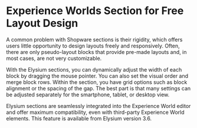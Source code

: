 # Experience Worlds Section for Free Layout Design

A common problem with Shopware sections is their rigidity, which offers users little opportunity to design layouts freely and responsively. Often, there are only pseudo-layout blocks that provide pre-made layouts and, in most cases, are not very customizable.

With the Elysium sections, you can dynamically adjust the width of each block by dragging the mouse pointer. You can also set the visual order and merge block rows. Within the section, you have grid options such as block alignment or the spacing of the gap. The best part is that many settings can be adjusted separately for the smartphone, tablet, or desktop view.

Elysium sections are seamlessly integrated into the Experience World editor and offer maximum compatibility, even with third-party Experience World elements. This feature is available from Elysium version 3.6.
